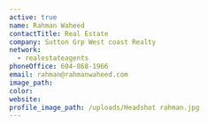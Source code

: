 ```yaml
---
active: true
name: Rahman Waheed
contactTitle: Real Estate
company: Sutton Grp West coast Realty
network:
  - realestateagents
phoneOffice: 604-868-1966
email: rahman@rahmanwaheed.com
image_path:
color:
website:
profile_image_path: /uploads/Headshot rahman.jpg
---
```



